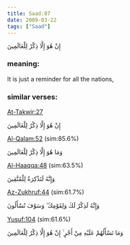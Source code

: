 ```yaml
---
title: Saad:87
date: 2009-03-22
tags: ["Saad"]
---
```

إِنْ هُوَ إِلَّا ذِكْرٌ لِلْعَالَمِينَ
### meaning: 
It is just a reminder for all the nations,
### similar verses: 

[At-Takwir:27](/81/27)

إِنْ هُوَ إِلَّا ذِكْرٌ لِلْعَالَمِينَ

[Al-Qalam:52](/68/52) (sim:85.6%)

وَمَا هُوَ إِلَّا ذِكْرٌ لِلْعَالَمِينَ

[Al-Haaqqa:48](/69/48) (sim:63.5%)

وَإِنَّهُ لَتَذْكِرَةٌ لِلْمُتَّقِينَ

[Az-Zukhruf:44](/43/44) (sim:61.7%)

وَإِنَّهُ لَذِكْرٌ لَكَ وَلِقَوْمِكَ ۖ وَسَوْفَ تُسْأَلُونَ

[Yusuf:104](/12/104) (sim:61.6%)

وَمَا تَسْأَلُهُمْ عَلَيْهِ مِنْ أَجْرٍ ۚ إِنْ هُوَ إِلَّا ذِكْرٌ لِلْعَالَمِينَ
